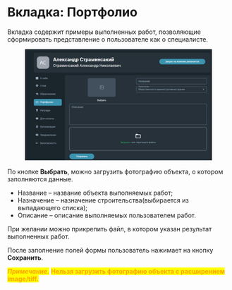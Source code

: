 # Вкладка: Портфолио

Вкладка содержит примеры выполненных работ, позволяющие сформировать представление о пользователе как о специалисте.

<figure><img src="../gitbook/assets/image (499).png" alt=""><figcaption></figcaption></figure>

По кнопке **Выбрать**, можно загрузить фотографию объекта, о котором заполняются данные.

* Название – название объекта выполняемых работ;
* Назначение – назначение строительства(выбирается из выпадающего списка);
* Описание – описание выполняемых пользователем работ.

При желании можно прикрепить файл, в котором указан результат выполненных работ.

После заполнение полей формы пользователь нажимает на кнопку **Сохранить**.

_<mark style="color:orange;">**Примечание.**</mark>_ <mark style="color:orange;">**Нельзя загрузить фотографию объекта с расширением image/tiff.**</mark>&#x20;
